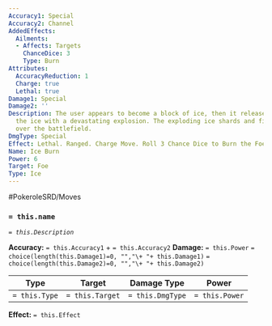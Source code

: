 ```yaml
---
Accuracy1: Special
Accuracy2: Channel
AddedEffects:
  Ailments:
  - Affects: Targets
    ChanceDice: 3
    Type: Burn
Attributes:
  AccuracyReduction: 1
  Charge: true
  Lethal: true
Damage1: Special
Damage2: ''
Description: The user appears to become a block of ice, then it releases itself from
  the ice with a devastating explosion. The exploding ice shards and fire blow all
  over the battlefield.
DmgType: Special
Effect: Lethal. Ranged. Charge Move. Roll 3 Chance Dice to Burn the Foe. -1 Accuracy.
Name: Ice Burn
Power: 6
Target: Foe
Type: Ice
---
```


#PokeroleSRD/Moves

### `= this.name` 
*`= this.Description`*

**Accuracy:** `= this.Accuracy1` + `= this.Accuracy2`
**Damage:** `= this.Power` `= choice(length(this.Damage1)=0, "","\+ "+ this.Damage1)` `= choice(length(this.Damage2)=0, "","\+ "+ this.Damage2)`

| Type          | Target          | Damage Type          | Power          |
| ------------- | --------------- | ---------------- | -------------- |
| `= this.Type` | `= this.Target` | `= this.DmgType` | `= this.Power` | 

**Effect:** `= this.Effect`